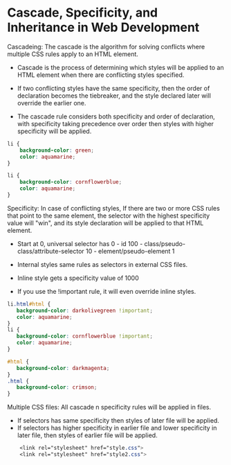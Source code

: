 # Cascade, Specificity, and Inheritance in Web Development
Cascadeing: The cascade is the algorithm for solving
conflicts where multiple CSS rules apply to an HTML element.

 - Cascade is the process of determining which styles will be applied to
an HTML element when there are conflicting styles specified.

 - If two conflicting styles have the same specificity, then the order
of declaration becomes the tiebreaker, and the style declared later will
override the earlier one.

 - The cascade rule considers both specificity and order of declaration,
with specificity taking precedence over order then styles with higher
specificity will be applied.

```css
li {
    background-color: green;
    color: aquamarine;
}

li {
    background-color: cornflowerblue;
    color: aquamarine;
}
```

Specificity: In case of conflicting styles, If there are two or more CSS
rules that point to the same element, the selector with the highest
specificity value will \"win\", and its style declaration will be
applied to that HTML element.

 - Start at 0, universal selector has 0  - id 100  -
class/pseudo-class/attribute-selector 10  - element/pseudo-element 1

 - Internal styles same rules as selectors in external CSS files.

 - Inline style gets a specificity value of 1000

 - If you use the !important rule, it will even override inline styles.

 ```css
 li.html#html {
    background-color: darkolivegreen !important;
    color: aquamarine;
}
li {
    background-color: cornflowerblue !important;
    color: aquamarine;
}

#html {
    background-color: darkmagenta;
}
.html {
    background-color: crimson;
}
 ```

Multiple CSS files: All cascade n specificity rules will be applied in files.  
- If selectors has same specificity then styles of later file
will be applied.  
- If selectors has higher specificity in earlier file
and lower specificity in later file, then styles of earlier file will be applied.

```css
    <link rel="stylesheet" href="style.css">
    <link rel="stylesheet" href="style2.css">
```